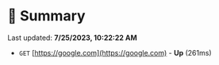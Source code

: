 # 📖 Summary
Last updated: **7/25/2023, 10:22:22 AM**

- `GET` [https://google.com](https://google.com) - **Up** (261ms)
